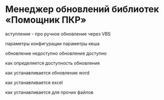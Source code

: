 # Менеджер обновлений библиотек «Помощник ПКР»

вступление - про ручное обновление через VBS

параметры конфигурации
параметры кеша

обновление недоступно
обновление доступно 

как определяется доступность обновления

как устанавливается обновление word

как устанавливается excel

как устанавливается для прочих файлов

